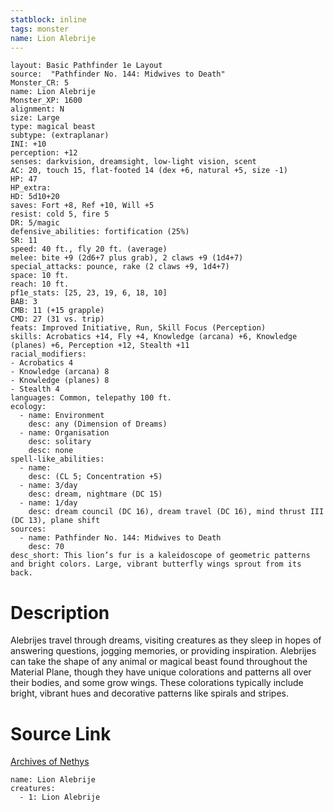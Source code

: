 ```yaml
---
statblock: inline
tags: monster
name: Lion Alebrije
---
```

```statblock
layout: Basic Pathfinder 1e Layout
source:  "Pathfinder No. 144: Midwives to Death"
Monster_CR: 5
name: Lion Alebrije
Monster_XP: 1600
alignment: N
size: Large
type: magical beast
subtype: (extraplanar)
INI: +10
perception: +12
senses: darkvision, dreamsight, low-light vision, scent
AC: 20, touch 15, flat-footed 14 (dex +6, natural +5, size -1)
HP: 47
HP_extra: 
HD: 5d10+20
saves: Fort +8, Ref +10, Will +5
resist: cold 5, fire 5
DR: 5/magic
defensive_abilities: fortification (25%)
SR: 11
speed: 40 ft., fly 20 ft. (average)
melee: bite +9 (2d6+7 plus grab), 2 claws +9 (1d4+7)
special_attacks: pounce, rake (2 claws +9, 1d4+7)
space: 10 ft.
reach: 10 ft.
pf1e_stats: [25, 23, 19, 6, 18, 10]
BAB: 3
CMB: 11 (+15 grapple)
CMD: 27 (31 vs. trip)
feats: Improved Initiative, Run, Skill Focus (Perception)
skills: Acrobatics +14, Fly +4, Knowledge (arcana) +6, Knowledge (planes) +6, Perception +12, Stealth +11
racial_modifiers:
- Acrobatics 4
- Knowledge (arcana) 8
- Knowledge (planes) 8
- Stealth 4
languages: Common, telepathy 100 ft.
ecology:
  - name: Environment
    desc: any (Dimension of Dreams)
  - name: Organisation
    desc: solitary
    desc: none
spell-like_abilities:
  - name:
    desc: (CL 5; Concentration +5)
  - name: 3/day
    desc: dream, nightmare (DC 15)
  - name: 1/day
    desc: dream council (DC 16), dream travel (DC 16), mind thrust III (DC 13), plane shift
sources:
  - name: Pathfinder No. 144: Midwives to Death
    desc: 70
desc_short: This lion’s fur is a kaleidoscope of geometric patterns and bright colors. Large, vibrant butterfly wings sprout from its back.
```
# Description
Alebrijes travel through dreams, visiting creatures as they sleep in hopes of answering questions, jogging memories, or providing inspiration. Alebrijes can take the shape of any animal or magical beast found throughout the Material Plane, though they have unique colorations and patterns all over their bodies, and some grow wings. These colorations typically include bright, vibrant hues and decorative patterns like spirals and stripes.
# Source Link
[Archives of Nethys](https://aonprd.com/MonsterDisplay.aspx?ItemName=Lion%20Alebrije)
```encounter-table
name: Lion Alebrije
creatures:
  - 1: Lion Alebrije
```
